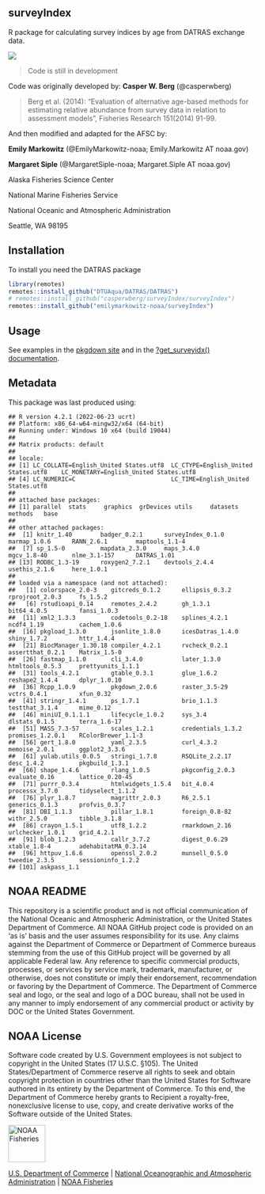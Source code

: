 <!-- README.md is generated from README.Rmd. Please edit that file -->

## surveyIndex

R package for calculating survey indices by age from DATRAS exchange
data.

[![](https://img.shields.io/github/last-commit/EmilyMarkowitz-NOAA/surveyIndex.svg)](https://github.com/EmilyMarkowitz-NOAA/surveyIndex/commits/main)

> Code is still in development

Code was originally developed by: **Casper W. Berg** (@casperwberg)

> Berg et al. (2014): “Evaluation of alternative age-based methods for
> estimating relative abundance from survey data in relation to
> assessment models”, Fisheries Research 151(2014) 91-99.

And then modified and adapted for the AFSC by:

**Emily Markowitz** (@EmilyMarkowitz-noaa; Emily.Markowitz AT noaa.gov)

**Margaret Siple** (@MargaretSiple-noaa; Margaret.Siple AT noaa.gov)

Alaska Fisheries Science Center

National Marine Fisheries Service

National Oceanic and Atmospheric Administration

Seattle, WA 98195

## Installation

To install you need the DATRAS package

``` r
library(remotes)
remotes::install_github("DTUAqua/DATRAS/DATRAS")
# remotes::install_github("casperwberg/surveyIndex/surveyIndex")
remotes::install_github("emilymarkowitz-noaa/surveyIndex")
```

## Usage

See examples in the [pkgdown
site](https://EmilyMarkowitz-NOAA.github.io/surveyIndex/) and in the
[?get_surveyidx()
documentation](https://emilymarkowitz-noaa.github.io/surveyIndex/reference/get_surveyidx.html).

## Metadata

This package was last produced using:

    ## R version 4.2.1 (2022-06-23 ucrt)
    ## Platform: x86_64-w64-mingw32/x64 (64-bit)
    ## Running under: Windows 10 x64 (build 19044)
    ## 
    ## Matrix products: default
    ## 
    ## locale:
    ## [1] LC_COLLATE=English_United States.utf8  LC_CTYPE=English_United States.utf8    LC_MONETARY=English_United States.utf8
    ## [4] LC_NUMERIC=C                           LC_TIME=English_United States.utf8    
    ## 
    ## attached base packages:
    ## [1] parallel  stats     graphics  grDevices utils     datasets  methods   base     
    ## 
    ## other attached packages:
    ##  [1] knitr_1.40        badger_0.2.1      surveyIndex_0.1.0 marmap_1.0.6      RANN_2.6.1        maptools_1.1-4   
    ##  [7] sp_1.5-0          mapdata_2.3.0     maps_3.4.0        mgcv_1.8-40       nlme_3.1-157      DATRAS_1.01      
    ## [13] RODBC_1.3-19      roxygen2_7.2.1    devtools_2.4.4    usethis_2.1.6     here_1.0.1       
    ## 
    ## loaded via a namespace (and not attached):
    ##   [1] colorspace_2.0-3    gitcreds_0.1.2      ellipsis_0.3.2      rprojroot_2.0.3     fs_1.5.2           
    ##   [6] rstudioapi_0.14     remotes_2.4.2       gh_1.3.1            bit64_4.0.5         fansi_1.0.3        
    ##  [11] xml2_1.3.3          codetools_0.2-18    splines_4.2.1       ncdf4_1.19          cachem_1.0.6       
    ##  [16] pkgload_1.3.0       jsonlite_1.8.0      icesDatras_1.4.0    shiny_1.7.2         httr_1.4.4         
    ##  [21] BiocManager_1.30.18 compiler_4.2.1      rvcheck_0.2.1       assertthat_0.2.1    Matrix_1.5-0       
    ##  [26] fastmap_1.1.0       cli_3.4.0           later_1.3.0         htmltools_0.5.3     prettyunits_1.1.1  
    ##  [31] tools_4.2.1         gtable_0.3.1        glue_1.6.2          reshape2_1.4.4      dplyr_1.0.10       
    ##  [36] Rcpp_1.0.9          pkgdown_2.0.6       raster_3.5-29       vctrs_0.4.1         xfun_0.32          
    ##  [41] stringr_1.4.1       ps_1.7.1            brio_1.1.3          testthat_3.1.4      mime_0.12          
    ##  [46] miniUI_0.1.1.1      lifecycle_1.0.2     sys_3.4             dlstats_0.1.5       terra_1.6-17       
    ##  [51] MASS_7.3-57         scales_1.2.1        credentials_1.3.2   promises_1.2.0.1    RColorBrewer_1.1-3 
    ##  [56] gert_1.8.0          yaml_2.3.5          curl_4.3.2          memoise_2.0.1       ggplot2_3.3.6      
    ##  [61] yulab.utils_0.0.5   stringi_1.7.8       RSQLite_2.2.17      desc_1.4.2          pkgbuild_1.3.1     
    ##  [66] shape_1.4.6         rlang_1.0.5         pkgconfig_2.0.3     evaluate_0.16       lattice_0.20-45    
    ##  [71] purrr_0.3.4         htmlwidgets_1.5.4   bit_4.0.4           processx_3.7.0      tidyselect_1.1.2   
    ##  [76] plyr_1.8.7          magrittr_2.0.3      R6_2.5.1            generics_0.1.3      profvis_0.3.7      
    ##  [81] DBI_1.1.3           pillar_1.8.1        foreign_0.8-82      withr_2.5.0         tibble_3.1.8       
    ##  [86] crayon_1.5.1        utf8_1.2.2          rmarkdown_2.16      urlchecker_1.0.1    grid_4.2.1         
    ##  [91] blob_1.2.3          callr_3.7.2         digest_0.6.29       xtable_1.8-4        adehabitatMA_0.3.14
    ##  [96] httpuv_1.6.6        openssl_2.0.2       munsell_0.5.0       tweedie_2.3.5       sessioninfo_1.2.2  
    ## [101] askpass_1.1

## NOAA README

This repository is a scientific product and is not official
communication of the National Oceanic and Atmospheric Administration, or
the United States Department of Commerce. All NOAA GitHub project code
is provided on an ‘as is’ basis and the user assumes responsibility for
its use. Any claims against the Department of Commerce or Department of
Commerce bureaus stemming from the use of this GitHub project will be
governed by all applicable Federal law. Any reference to specific
commercial products, processes, or services by service mark, trademark,
manufacturer, or otherwise, does not constitute or imply their
endorsement, recommendation or favoring by the Department of Commerce.
The Department of Commerce seal and logo, or the seal and logo of a DOC
bureau, shall not be used in any manner to imply endorsement of any
commercial product or activity by DOC or the United States Government.

## NOAA License

Software code created by U.S. Government employees is not subject to
copyright in the United States (17 U.S.C. §105). The United
States/Department of Commerce reserve all rights to seek and obtain
copyright protection in countries other than the United States for
Software authored in its entirety by the Department of Commerce. To this
end, the Department of Commerce hereby grants to Recipient a
royalty-free, nonexclusive license to use, copy, and create derivative
works of the Software outside of the United States.

<img src="https://raw.githubusercontent.com/nmfs-general-modeling-tools/nmfspalette/main/man/figures/noaa-fisheries-rgb-2line-horizontal-small.png" alt="NOAA Fisheries" height="75"/>

[U.S. Department of Commerce](https://www.commerce.gov/) \| [National
Oceanographic and Atmospheric Administration](https://www.noaa.gov) \|
[NOAA Fisheries](https://www.fisheries.noaa.gov/)
